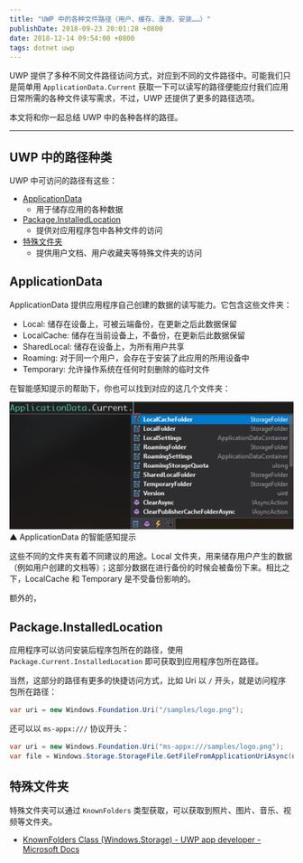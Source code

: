 ```yaml
---
title: "UWP 中的各种文件路径（用户、缓存、漫游、安装……）"
publishDate: 2018-09-23 20:01:28 +0800
date: 2018-12-14 09:54:00 +0800
tags: dotnet uwp
---
```


UWP 提供了多种不同文件路径访问方式，对应到不同的文件路径中。可能我们只是简单用 `ApplicationData.Current` 获取一下可以读写的路径便能应付我们应用日常所需的各种文件读写需求，不过，UWP 还提供了更多的路径选项。

本文将和你一起总结 UWP 中的各种各样的路径。

---

<div id="toc"></div>

## UWP 中的路径种类

UWP 中可访问的路径有这些：

- [ApplicationData](https://docs.microsoft.com/en-us/uwp/api/windows.storage.applicationdata?wt.mc_id=MVP)
    - 用于储存应用的各种数据
- [Package.InstalledLocation](https://docs.microsoft.com/en-us/uwp/api/windows.applicationmodel.package.installedlocation#Windows_ApplicationModel_Package_InstalledLocation?wt.mc_id=MVP)
    - 提供对应用程序包中各种文件的访问
- [特殊文件夹](https://docs.microsoft.com/en-us/uwp/api/windows.storage.appdatapaths?wt.mc_id=MVP)
    - 提供用户文档、用户收藏夹等特殊文件夹的访问

## ApplicationData

ApplicationData 提供应用程序自己创建的数据的读写能力。它包含这些文件夹：

- Local: 储存在设备上，可被云端备份，在更新之后此数据保留
- LocalCache: 储存在当前设备上，不备份，在更新后此数据保留
- SharedLocal: 储存在设备上，为所有用户共享
- Roaming: 对于同一个用户，会存在于安装了此应用的所用设备中
- Temporary: 允许操作系统在任何时刻删除的临时文件

在智能感知提示的帮助下，你也可以找到对应的这几个文件夹：

![ApplicationData 的智能感知提示](/static/posts/2018-09-23-14-55-08.png)  
▲ ApplicationData 的智能感知提示

这些不同的文件夹有着不同建议的用途。Local 文件夹，用来储存用户产生的数据（例如用户创建的文档等）；这部分数据在进行备份的时候会被备份下来。相比之下，LocalCache 和 Temporary 是不受备份影响的。

额外的，

## Package.InstalledLocation

应用程序可以访问安装后程序包所在的路径，使用 `Package.Current.InstalledLocation` 即可获取到应用程序包所在路径。

当然，这部分的路径有更多的快捷访问方式，比如 Uri 以 `/` 开头，就是访问程序包所在路径：

```csharp
var uri = new Windows.Foundation.Uri("/samples/logo.png");
```

还可以以 `ms-appx:///` 协议开头：

```csharp
var uri = new Windows.Foundation.Uri("ms-appx:///samples/logo.png");
var file = Windows.Storage.StorageFile.GetFileFromApplicationUriAsync(uri);
```

## 特殊文件夹

特殊文件夹可以通过 `KnownFolders` 类型获取，可以获取到照片、图片、音乐、视频等文件夹。

- [KnownFolders Class (Windows.Storage) - UWP app developer - Microsoft Docs](https://docs.microsoft.com/en-us/uwp/api/windows.storage.knownfolders?wt.mc_id=MVP)

